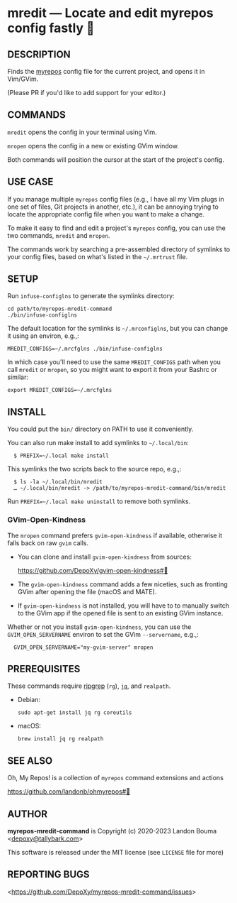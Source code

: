 mredit — Locate and edit myrepos config fastly 🧜
=================================================

## DESCRIPTION

  Finds the [myrepos](https://myrepos.branchable.com/) config file for
  the current project, and opens it in Vim/GVim.

  (Please PR if you'd like to add support for your editor.)

## COMMANDS

  `mredit` opens the config in your terminal using Vim.

  `mropen` opens the config in a new or existing GVim window.

  Both commands will position the cursor at the start of the
  project's config.

## USE CASE

  If you manage multiple `myrepos` config files (e.g., I have all my Vim plugs
  in one set of files, Git projects in another, etc.), it can be annoying
  trying to locate the appropriate config file when you want to make a
  change.

  To make it easy to find and edit a project's `myrepos` config,
  you can use the two commands, `mredit` and `mropen`.

  The commands work by searching a pre-assembled directory of symlinks
  to your config files, based on what's listed in the `~/.mrtrust` file.

## SETUP

  Run `infuse-configlns` to generate the symlinks directory:

    cd path/to/myrepos-mredit-command
    ./bin/infuse-configlns

  The default location for the symlinks is `~/.mrconfiglns`, but
  you can change it using an environ, e.g.,:

    MREDIT_CONFIGS=~/.mrcfglns ./bin/infuse-configlns

  In which case you'll need to use the same `MREDIT_CONFIGS` path
  when you call `mredit` or `mropen`, so you might want to
  export it from your Bashrc or similar:

    export MREDIT_CONFIGS=~/.mrcfglns

## INSTALL

  You could put the `bin/` directory on PATH to use it conveniently.

  You can also run make install to add symlinks to `~/.local/bin`:

      $ PREFIX=~/.local make install

  This symlinks the two scripts back to the source repo, e.g.,:

      $ ls -la ~/.local/bin/mredit
      … ~/.local/bin/mredit -> /path/to/myrepos-mredit-command/bin/mredit

  Run `PREFIX=~/.local make uninstall` to remove both symlinks.

### GVim-Open-Kindness

  The `mropen` command prefers `gvim-open-kindness`
  if available, otherwise it falls back on raw `gvim` calls.

  - You can clone and install `gvim-open-kindness` from sources:

    https://github.com/DepoXy/gvim-open-kindness#🐬

  - The `gvim-open-kindness` command adds a few niceties, such
    as fronting GVim after opening the file (macOS and MATE).

  - If `gvim-open-kindness` is not installed, you will have to
    to manually switch to the GVim app if the opened file is
    sent to an existing GVim instance.

  Whether or not you install `gvim-open-kindness`, you can use the
  `GVIM_OPEN_SERVERNAME` environ to set the GVim `--servername`, e.g.,:

      GVIM_OPEN_SERVERNAME="my-gvim-server" mropen

## PREREQUISITES

  These commands require
  [ripgrep](https://github.com/BurntSushi/ripgrep) (`rg`),
  [`jq`](https://github.com/stedolan/jq), and
  `realpath`.

  - Debian:

        sudo apt-get install jq rg coreutils

  - macOS:

        brew install jq rg realpath

## SEE ALSO

  Oh, My Repos! is a collection of `myrepos` command extensions and actions

  https://github.com/landonb/ohmyrepos#😤

## AUTHOR

**myrepos-mredit-command** is Copyright (c) 2020-2023 Landon Bouma &lt;depoxy@tallybark.com&gt;

This software is released under the MIT license (see `LICENSE` file for more)

## REPORTING BUGS

&lt;https://github.com/DepoXy/myrepos-mredit-command/issues&gt;

